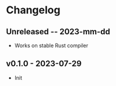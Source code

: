 # Changelog

## Unreleased -- 2023-mm-dd

- Works on stable Rust compiler

## v0.1.0 - 2023-07-29

- Init
